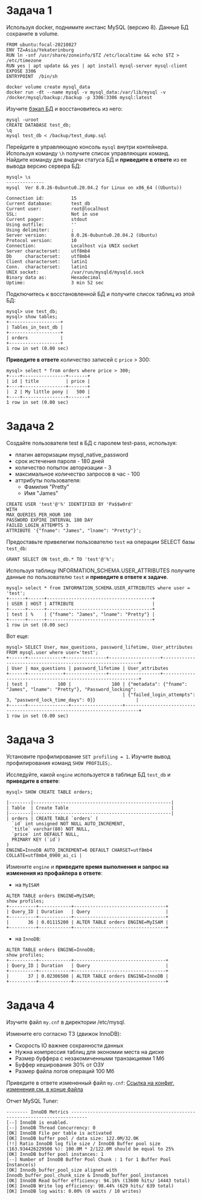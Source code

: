 # Задача 1

Используя docker, поднимите инстанс MySQL (версию 8). Данные БД сохраните в volume.

```
FROM ubuntu:focal-20210827  
ENV TZ=Asia/Yekaterinburg  
RUN ln -snf /usr/share/zoneinfo/$TZ /etc/localtime && echo $TZ > /etc/timezone  
RUN yes | apt update && yes | apt install mysql-server mysql-client
EXPOSE 3306
ENTRYPOINT  /bin/sh
```

```
docker volume create mysql_data
docker run -dt --name mysql -v mysql_data:/var/lib/mysql -v /docker/mysql/backup:/backup -p 3306:3306 mysql:latest
```

Изучите [бэкап БД](https://github.com/netology-code/virt-homeworks/tree/master/06-db-03-mysql/test_data) и 
восстановитесь из него:

```
mysql -uroot  
CREATE DATABASE test_db;  
\q  
mysql test_db < /backup/test_dump.sql  
```

Перейдите в управляющую консоль `mysql` внутри контейнера.  
Используя команду `\h` получите список управляющих команд.  
Найдите команду для выдачи статуса БД и **приведите в ответе** из ее вывода версию сервера БД:   

```
mysql> \s
--------------
mysql  Ver 8.0.26-0ubuntu0.20.04.2 for Linux on x86_64 ((Ubuntu))

Connection id:          15
Current database:       test_db
Current user:           root@localhost
SSL:                    Not in use
Current pager:          stdout
Using outfile:          ''
Using delimiter:        ;
Server version:         8.0.26-0ubuntu0.20.04.2 (Ubuntu)
Protocol version:       10
Connection:             Localhost via UNIX socket
Server characterset:    utf8mb4
Db     characterset:    utf8mb4
Client characterset:    latin1
Conn.  characterset:    latin1
UNIX socket:            /var/run/mysqld/mysqld.sock
Binary data as:         Hexadecimal
Uptime:                 3 min 52 sec
```

Подключитесь к восстановленной БД и получите список таблиц из этой БД:  
```
mysql> use test_db;  
mysql> show tables;  
+-------------------+
| Tables_in_test_db |
+-------------------+
| orders            |
+-------------------+
1 row in set (0.00 sec)
```

**Приведите в ответе** количество записей с `price` > 300:

```
mysql> select * from orders where price > 300;   
+----+----------------+-------+
| id | title          | price |
+----+----------------+-------+
|  2 | My little pony |   500 |
+----+----------------+-------+
1 row in set (0.00 sec)
```

# Задача 2

Создайте пользователя test в БД c паролем test-pass, используя:
- плагин авторизации mysql_native_password
- срок истечения пароля - 180 дней 
- количество попыток авторизации - 3 
- максимальное количество запросов в час - 100
- аттрибуты пользователя:
    - Фамилия "Pretty"
    - Имя "James"

```
CREATE USER 'test'@'%' IDENTIFIED BY 'Pa$$w0rd'   
WITH   
MAX_QUERIES_PER_HOUR 100  
PASSWORD EXPIRE INTERVAL 180 DAY   
FAILED_LOGIN_ATTEMPTS 3  
ATTRIBUTE '{"fname": "James", "lname": "Pretty"}';   
```

Предоставьте привелегии пользователю `test` на операции SELECT базы `test_db`: 
```
GRANT SELECT ON test_db.* TO 'test'@'%';  
```
   
Используя таблицу INFORMATION_SCHEMA.USER_ATTRIBUTES получите данные по пользователю `test` и 
**приведите в ответе к задаче**.   
```
mysql> select * from INFORMATION_SCHEMA.USER_ATTRIBUTES where user = 'test';
+------+------+---------------------------------------+
| USER | HOST | ATTRIBUTE                             |
+------+------+---------------------------------------+
| test | %    | {"fname": "James", "lname": "Pretty"} |
+------+------+---------------------------------------+
1 row in set (0.00 sec)
```
Вот еще:  
```
mysql> SELECT User, max_questions, password_lifetime, User_attributes  FROM mysql.user where user='test';
+------+-------------+---------------+-------------------+-------------------------------------------------------------+
| User | max_questions | password_lifetime | User_attributes                                                                                                       
+------+-------------+---------------+-------------------+-------------------------------------------------------------+
| test |           100 |               180 | {"metadata": {"fname": "James", "lname": "Pretty"}, "Password_locking": 
                                           | {"failed_login_attempts": 3, "password_lock_time_days": 0}}               |
+------+---------------+-------------------+---------------------------------------------------------------------------+
1 row in set (0.00 sec)

```


# Задача 3

Установите профилирование `SET profiling = 1`.
Изучите вывод профилирования команд `SHOW PROFILES;`.

Исследуйте, какой `engine` используется в таблице БД `test_db` и **приведите в ответе**:  
```
mysql> SHOW CREATE TABLE orders;

|--------|---------------------------------------------------|
| Table  | Create Table                                      |
|--------|---------------------------------------------------|                                                           
| orders | CREATE TABLE `orders` (
  `id` int unsigned NOT NULL AUTO_INCREMENT,
  `title` varchar(80) NOT NULL,
  `price` int DEFAULT NULL,
  PRIMARY KEY (`id`)
) 
ENGINE=InnoDB AUTO_INCREMENT=6 DEFAULT CHARSET=utf8mb4 COLLATE=utf8mb4_0900_ai_ci |
```

Измените `engine` и **приведите время выполнения и запрос на изменения из профайлера в ответе**:
- на `MyISAM`  
```
ALTER TABLE orders ENGINE=MyISAM;  
show profiles;  
+----------+------------+----------------------------------+
| Query_ID | Duration   | Query                            |
+----------+------------+----------------------------------+
|       36 | 0.01115200 | ALTER TABLE orders ENGINE=MyISAM |
+----------+------------+----------------------------------+
```
- на `InnoDB`:
```
ALTER TABLE orders ENGINE=InnoDB;   
show profiles;  
+----------+------------+----------------------------------+
| Query_ID | Duration   | Query                            |
+----------+------------+----------------------------------+
|       37 | 0.02306500 | ALTER TABLE orders ENGINE=InnoDB |
+----------+------------+----------------------------------+
```


# Задача 4 

Изучите файл `my.cnf` в директории /etc/mysql.

Измените его согласно ТЗ (движок InnoDB):
- Скорость IO важнее сохранности данных
- Нужна компрессия таблиц для экономии места на диске
- Размер буффера с незакомиченными транзакциями 1 Мб
- Буффер кеширования 30% от ОЗУ
- Размер файла логов операций 100 Мб

Приведите в ответе измененный файл `my.cnf`:
[Ссылка на конфиг, изменения см. в конце файла](https://github.com/GrigoriyAzatyan/devops-netology/blob/main/mysqld.cnf)

Отчет MySQL Tuner:   
```
-------- InnoDB Metrics ----------------------------------------------------------------------------
[--] InnoDB is enabled.
[--] InnoDB Thread Concurrency: 0
[OK] InnoDB File per table is activated
[OK] InnoDB buffer pool / data size: 122.0M/32.0K
[!!] Ratio InnoDB log file size / InnoDB Buffer pool size (163.934426229508 %): 100.0M * 2/122.0M should be equal to 25%
[OK] InnoDB buffer pool instances: 1
[--] Number of InnoDB Buffer Pool Chunk : 1 for 1 Buffer Pool Instance(s)
[OK] Innodb_buffer_pool_size aligned with Innodb_buffer_pool_chunk_size & Innodb_buffer_pool_instances
[OK] InnoDB Read buffer efficiency: 94.16% (13600 hits/ 14443 total)
[OK] InnoDB Write log efficiency: 98.44% (629 hits/ 639 total)
[OK] InnoDB log waits: 0.00% (0 waits / 10 writes)

```


